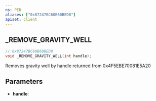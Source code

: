 ```yaml
---
ns: PED
aliases: ["0x87247BC60B60BED8"]
apiset: client
---
```

## _REMOVE_GRAVITY_WELL

```c
// 0x87247BC60B60BED8
void _REMOVE_GRAVITY_WELL(int handle);
```

Removes gravity well by handle returned from 0x4F5EBE70081E5A20

## Parameters
* **handle**: